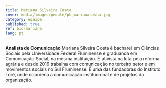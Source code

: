 ```yaml
---
title: Mariana Silveira Costa
cover: media/images/people/pb_marianacosta.jpg
category: equipe
published: true
ref: bio-mariana
lang: pt
---
```

**Analista de Comunicação** Mariana Silveira Costa é bacharel em Ciências Sociais pela Universidade Federal Fluminense e graduanda em Comunicação Social, na mesma instituição. É ativista na luta pela reforma agrária e desde 2019 trabalha com comunicação no terceiro setor e em movimentos sociais no Sul Fluminense. É uma das fundadoras do Instituto Toré, onde coordena a comunicação institucional e de projetos da organização.
